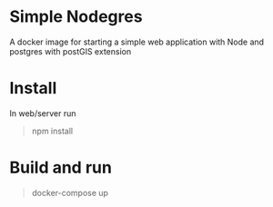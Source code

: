 # Simple Nodegres
A docker image for starting a simple web application with
Node and postgres with postGIS extension

# Install
In web/server run
> npm install

# Build and run
> docker-compose up
